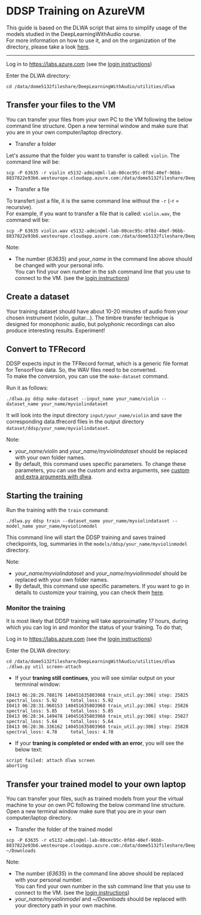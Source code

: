 # DDSP Training on AzureVM

This guide is based on the DLWA script that aims to simplify usage of the models studied in the DeepLearningWithAudio course.  
For more information on how to use it, and on the organization of the directory, please take a look [here](../../utilities/dlwa).

---

Log in to https://labs.azure.com
(see the [login instructions](https://github.com/SopiMlab/DeepLearningWithAudio/blob/master/00_introduction/))

Enter the DLWA directory:
```
cd /data/dome5132fileshare/DeepLearningWithAudio/utilities/dlwa
```

## Transfer your files to the VM 

You can transfer your files from your own PC to the VM following the below command line structure. 
Open a new terminal window and make sure that you are in your own computer/laptop directory.

* Transfer a folder

Let's assume that the folder you want to transfer is called: `violin`. The command line will be:

```
scp -P 63635 -r violin e5132-admin@ml-lab-00cec95c-0f8d-40ef-96bb-8837822e93b6.westeurope.cloudapp.azure.com:/data/dome5132fileshare/DeepLearningWithAudio/utilities/dlwa/inputs/your_name 
```

* Transfer a file

To transfert just a file, it is the same command line without the ```-r``` (-r = recursive).  
For example, if you want to transfer a file that is called: `violin.wav`, the command will be:
```
scp -P 63635 violin.wav e5132-admin@ml-lab-00cec95c-0f8d-40ef-96bb-8837822e93b6.westeurope.cloudapp.azure.com:/data/dome5132fileshare/DeepLearningWithAudio/utilities/dlwa/inputs/your_name
```

Note:
- The number (*63635*) and *your_name* in the command line above should be changed with your personal info.  
You can find your own number in the ssh command line that you use to connect to the VM. (see the [login instructions](../../../00_introduction/))



## Create a dataset

Your training dataset should have about 10-20 minutes of audio from your chosen instrument (violin, guitar...). The timbre transfer technique is designed for monophonic audio, but polyphonic recordings can also produce interesting results. Experiment!


## Convert to TFRecord

DDSP expects input in the TFRecord format, which is a generic file format for TensorFlow data. So, the WAV files need to be converted.  
To make the conversion, you can use the `make-dataset` command. 

Run it as follows:
```
./dlwa.py ddsp make-dataset --input_name your_name/violin --dataset_name your_name/myviolindataset 
```

It will look into the input directory `input/your_name/violin` and save the corresponding data.tfrecord files in the output directory `dataset/ddsp/your_name/myviolindataset`.

Note:
- *your_name/violin* and  *your_name/myviolindataset* should be replaced with your own folder names.
- By default, this command uses specific parameters. To change these parameters, you can use the custom and extra arguments, see [custom and extra arguments with dlwa](../../utilities/dlwa/README.md#custom-argument-extraargument).  



## Starting the training

Run the training with the `train` command:
```
./dlwa.py ddsp train --dataset_name your_name/myviolindataset --model_name your_name/myviolinmodel
```

This command line will start the DDSP training and saves trained checkpoints, log, summaries in the `models/ddsp/your_name/myviolinmodel` directory.

Note:
- *your_name/myviolindataset* and  *your_name/myviolinmodel* should be replaced with your own folder names.
- By default, this command use specific parameters. If you want to go in details to customize your training, you can check them [here](../../utilities/dlwa/README.md#custom-argument-extraargument).



### Monitor the training

It is most likely that DDSP training will take approximatley 17 hours, during which you can log in and monitor the status of your training. To do that;

Log in to https://labs.azure.com
(see the [login instructions](https://github.com/SopiMlab/DeepLearningWithAudio/blob/master/00_introduction/))

Enter the DLWA directory:
```
cd /data/dome5132fileshare/DeepLearningWithAudio/utilities/dlwa
./dlwa.py util screen-attach
```

- If your **traning still continues**, you will see similar output on your termninal window:
```
I0413 06:28:29.788176 140451635803968 train_util.py:306] step: 25825    spectral_loss: 5.92     total_loss: 5.92  
I0413 06:28:31.960153 140451635803968 train_util.py:306] step: 25826    spectral_loss: 5.85     total_loss: 5.85  
I0413 06:28:34.149478 140451635803968 train_util.py:306] step: 25827    spectral_loss: 5.64     total_loss: 5.64  
I0413 06:28:36.336162 140451635803968 train_util.py:306] step: 25828    spectral_loss: 4.78     total_loss: 4.78 
```

- If your **traning is completed or ended with an error**, you will see the below text:
```
script failed: attach dlwa screen
aborting
```


## Transfer your trained model to your own laptop

You can transfer your files, such as trained models from your the virtual machine to your on own PC  following the below command line structure. 
Open a new terminal window make sure that you are in your own computer/laptop directory.  

* Transfer the folder of the trained model

```
scp -P 63635 -r e5132-admin@ml-lab-00cec95c-0f8d-40ef-96bb-8837822e93b6.westeurope.cloudapp.azure.com:/data/dome5132fileshare/DeepLearningWithAudio/utilities/dlwa/models/ddsp/your_name/myviolinmodel ~/Downloads
```

Note:  
- The number (*63635*) in the command line above should be replaced with your personal number.  
You can find your own number in the ssh command line that you use to connect to the VM. (see the  [login instructions](../../../00_introduction/))
- *your_name/myviolinmodel* and *~/Downloads* should be replaced with your directory path in your own machine. 